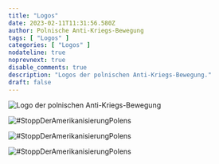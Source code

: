 ```yaml
---
title: "Logos"
date: 2023-02-11T11:31:56.580Z
author: Polnische Anti-Kriegs-Bewegung
tags: [ "Logos" ]
categories: [ "Logos" ]
nodateline: true
noprevnext: true
disable_comments: true
description: "Logos der polnischen Anti-Kriegs-Bewegung."
draft: false
---
```


![Logo der polnischen Anti-Kriegs-Bewegung](/PRA.jpeg)

![#StoppDerAmerikanisierungPolens](/SAP-1.jpeg)

![#StoppDerAmerikanisierungPolens](/SAP2.jpeg)

![#StoppDerAmerikanisierungPolens](/SAP3.jpeg)
